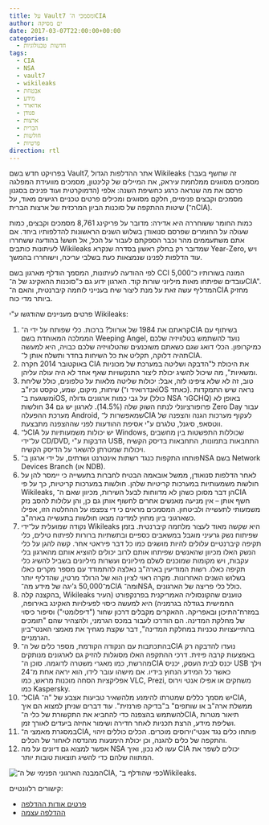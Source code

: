 ```yaml
---
title: על Vault7 ומסמכי ה־CIA
author: ים מסיקה
date: 2017-03-07T22:00:00+00:00
categories:
  - חדשות טכנולוגיות
tags:
  - CIA
  - NSA
  - vault7
  - wikileaks
  - אבטחת
  - מידע
  - אדוארד
  - סנודן
  - ארצות
  - הברית
  - חולשות
  - פרטיות
direction: rtl
---
```


בפרויקט חדש בשם Vault7, אתר ההדלפות הגדול Wikileaks (זה שחשף בעבר מסמכים מסווגים ממלחמת עיראק, את המיילים של קלינטון, מסמכים מוועידת המפלגה הדמוקרטית ועוד פנינים בסגנון) פרסם את מה שנראה כרגע כחשיפת השנה: אלפי מסמכים וקבצים פנימיים, חלקם מסווגים ומכילים פרטים טכניים רגישים מאוד, על שיטות ההתקפה של סוכנות הביון המרכזית של ארצות הברית (ה־CIA).

כמות החומר ששוחררה היא אדירה: מדובר על פריקינג 8,761 מסמכים וקבצים, כמות שעולה על החומרים שפרסם סנואודן בשלוש השנים הראשונות להדלפותיו ביחד. אם אתם משתעממים מהר וכבר הספקתם לעבור על הכל, אל חשש! בהודעה ששחררו לעיתונות כותבים Wikileaks שמדובר רק בחלק ראשון בסדרה שנקרא Year-Zero, ויש עוד הדלפות לפנינו שנמצאות כעת בשלבי עריכה, וישוחררו בהמשך.

לפי ההודעה לעיתונות, המסמך הודלף מארגון בשם CCI המונה בשורותיו כ־5,000 עובדים שפיתחו מאות מיליוני שורות קוד. הארגון ידוע גם כ"סוכנות ההאקינג של ה־CIA". המדליף עשה זאת על מנת ליצור שיח בענייני לוחמה קיברנטית, והאם ה־CIA מחזיק ביותר מדי כוח.

פרטים מעניינים שהודגשו ע"י Wikileaks:

  1. קראתם את 1984 של אורוול? ברכות. כלי שפותח על ידי ה־CIA בשיתוף עם הממלכה המאוחדת בשם Weeping Angel, נועד להשתמש בטלוויזיה שלכם כמיקרופון. הכלי דואג שגם כשאתם משוכנעים שהטלוויזיה שלכם כבויה, היא למעשה תהיה דלוקה, תקליט את כל השיחות בחדר ותשלח אותן ל־CIA.
  2. באוקטובר 2014 חקרה CIA את היכולת ל"הדבקה ושליטה במערכת של מכוניות ומשאיות", מה שיכול להשיג יכולת ליצור התנקשויות שאף אחד לא היה עולה עליהן.
  3. טוב, זה לא שלא ציפינו לזה, אבל: יכולות שליטה מלאות על טלפונים, כולל שליחת שיחות, מיקום, שמע, טקסט וכיו"ב (אנדרואיד ו־iOS כאחד). נראה שיש התמקדות משוגעת ב־iOS, על גבי כמות ארגונים גדולה (כולל NSA ו־GCHQ) באופן לא פרופורציונלי לנתח השוק שלה (14.5%). לארגון יש גם 34 חולשות Zero Day עבור מערכת ההפעלה Android, שמאפשרות ל־CIA לעקוף מערכות הגנה והצפנה של ווטסאפ, סיגנל, טלגרם ע"י אסיפת ההודעות לפני שההצפנה מתבצעת.
  4. ל־CIA יש יכולות משמעותיות על Windows, שכוללות התפשטות בין מחשבים על־ידי CD/DVD, הדבקות ע"י USB, התחבאות בתמונות, התחבאות בדיסק הקשיח ויכולות שמטרתן להשאר על הדיסק הקשיח.
  5. פותחו התקפות כנגד רשתות אינטרנט ושרתים, על ידי ארגון ב־NSA בשם Network Devices Branch (או NDB).
  6. לאחר הדלפות סנואודן, ממשל אובאמה הבטיח לחברות בתעשייה כי יימסר להן על חולשות משמעותיות במערכות קריטיות שלהן. חולשות במערכות קריטיות, כך על פי Wikileaks, הן דבר מסוכן כשהן לא מדווחות לבעל השירות, מכיוון שאם ה־CIA חשף אותן – אין מניעה מאנשים אחרים לחשוף אותן גם כן, והן עלולות להסב נזק משמעותי לתעשייה ולביטחון. המסמכים מראים כי די צפצפו על ההחלטה הזו, אפילו כשארגוני ביון מחוץ למדינה מצאו חולשות בתעשייה בארה"ב.
  7. נקודה שמועלית על־ידי Wikileaks היא שקשה מאוד לעצור מלחמה קיברנטית. בזמן שפיתוח נשק גרעיני מוגבל במשאבים כספיים ובתשתיות ברורות לפיתוח טילים, כלי תקיפה קיברנטיים עלולים להיות מושגים כמו כל דבר פיראטי אחר. קשה להגן על כלי הנשק האלו מכיוון שהאנשים שפיתחו אותם לרוב יכולים להוציא אותם מהארגון בלי עקבות, ויש מקומות שמוכנים לשלם מיליונים ועשרות מיליונים בשביל להשיג כלי תקיפה כאלו. רשות המודיעין בארה"ב נאלצה להתמודד עם מספר מקרים כאלו בשלוש השנים האחרונות. מקרה ראוי לציון הוא של הרולד מרטין, שהדליף יותר מ־50,000 ג'יגה של מידע מה־CIA ומה־NSA, כולל כלי פריצה של הארגונים.
  8. בהקצנה קלה, Wikileaks טוענים שהקונסוליה האמריקנית בפרנקפורט (העיר החמישית בגודלה בגרמניה) היא למעשה כיסוי לפעילויות האקינג באירופה, במזרח־התיכון ובאפריקה. ההאקרים מקבלים דרכון שחור ("דיפלומטי") וסיפור כיסוי של מחלקת המדינה. הם הודרכו לעבור במכס הגרמני, ולהצהיר שהם "תומכים בהתייעצויות טכניות במחלקת המדינה", דבר שקצת מגחיך את מאמצי האנטי־ביון הגרמניים.
  9. בהתכתבות עם הנקודה הקודמת, מספר כלים של ה־CIA נועדו להדבקה רק באמצעות קרבה פיזית. דרכי ההתקפה האלו מסוגלות להזיק גם לארגונים מנותקים מהרשת, כמו מאגרי משטרה לדוגמה. סוכן ה־CIA יכנס לבית העסק, יכניס USB וילך כאשר כל המידע הנחוץ בידיו. אם מישהו עובר לידו, הוא יראה אחת מ־24 אפליקציות הסחה מוכנות מראש, כמו VLC, Prezi, משחקים או אפילו אנטי וירוס כמו Kaspersky.
 10. ל־CIA יש מסמך כללים שמטרתו להימנע מלהשאיר טביעות אצבע של "ה־CIA, ממשלת ארה"ב או שותפים" ב"בדיקה פורנזית". עוד דברים שניתן למצוא הם איך להשתמש בהצפנה כדי להחביא את התקשורת של כלי ה־CIA, תיאור מטרות ושליפת מידע, הרצת תכניות לאחר חדירה ושימור אחיזה ביעדים לאורך זמן.
 11. במסגרת מאמצי ה־CIA, פותחו כלים נגד אנטי־וירוסים מוכרים. הכלים כוללים זיהוי והתקפה של כלים להגנה, וכן יכולת הימנעות מהנדסה לאחור של הכלים.
 12. אפשר למצוא גם דיונים על מה NSA עשו לא נכון, ואיך CIA יכולים לשפר את המתווה שלהם כדי להשיג תוצאות טובות יותר.

![המבנה הארגוני  הפנימי של ה־CIA, כפי שהודלף ב־Wikileaks.](/17039207_10154403621678297_5958754457650052457_o.jpg)

קישורים רלוונטיים:

  * [פרטים אודות ההדלפה][1]
  * [ההדלפה עצמה][2]

 [1]: https://wikileaks.org/ciav7p1/
 [2]: https://wikileaks.org/ciav7p1/cms/index.html

